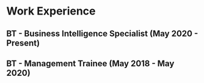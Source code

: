# Work Experience
## BT - Business Intelligence Specialist (May 2020 - Present)
## BT - Management Trainee (May 2018 - May 2020)
